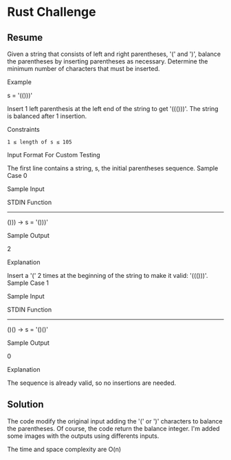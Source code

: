 # Rust Challenge
## Resume

Given a string that consists of left and right parentheses, '(' and ')', balance the parentheses by inserting parentheses as necessary. Determine the minimum number of characters that must be inserted.  

Example

s = '(()))'

Insert 1 left parenthesis at the left end of the string to get '((()))'. The string is balanced after 1 insertion.

Constraints

    1 ≤ length of s ≤ 105

Input Format For Custom Testing

The first line contains a string, s, the initial parentheses sequence.
Sample Case 0

Sample Input

STDIN     Function
-----     -----
()))   →  s = '()))'

Sample Output

2

Explanation

Insert a '(' 2 times at the beginning of the string to make it valid: '((()))'.
Sample Case 1

Sample Input

STDIN     Function
-----     -----
()()   →  s = '()()'

Sample Output

0

Explanation

The sequence is already valid, so no insertions are needed.

## Solution

The code modify the original input adding the '(' or ')' characters to balance the parentheses. Of course, the code return the balance integer.
I'm added some images with the outputs using differents inputs.

The time and space complexity are O(n)
